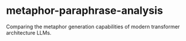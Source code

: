 # metaphor-paraphrase-analysis
Comparing the metaphor generation capabilities of modern transformer architecture LLMs.
